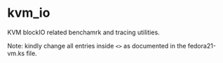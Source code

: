 # kvm_io

KVM blockIO related benchamrk and tracing utilities.

Note: kindly change all entries inside `<>` as documented in the fedora21-vm.ks file.